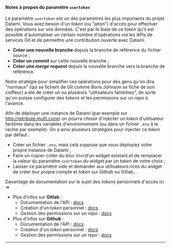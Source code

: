 
#### Notes à propos du paramètre `usertoken`

Le paramètre `usertoken` est un des paramètres les plus importants du projet Datami. Vous avez besoin d'un _token_ (ou "jeton") d'accès pour effectuer des opérations sur vos données. C'est par le biais de ce _token_ qu'il est possible d'automatiser un certain nombre d'opérations _via_ les APIs de services Git et de permettre une contribution ouverte avec Datami.

- **Créer une nouvelle branche** depuis la branche de référence du fichier source ;
- **Créer un _commit_** sur cette nouvelle branche ;
- **Créer une _merge request_** depuis la nouvelle branche vers la branche de référence.

Notre stratégie pour simplifier ces opérations pour des gens qu'on dira "normaux" (qui se fichent de Git comme Boris Johnson se fiche de son coiffeur) a été de créer un ou plusieurs "utilisateurs fantômes", de sorte qu'on puisse configurer des _tokens_ et les permissions sur un _repo_ à l'avance.

Afin de déployer une instance de Datami (par exemple sur http://gitribute.multi.coop) on pourra choisir d'injecter un _token_ d'utilisateur fantôme dans les variables d'environnement (ou dans un fichier `.env` à la racine par exemple). On a ainsi plusieurs stratégies pour injecter ce _token_ par défaut :

- Créer un fichier `.env`, mais cela suppose que vous déployiez votre propre instance de Datami ;
- Faire un copier-coller du bloc `html`d'un widget existant,et de remplacer la valeur du paramètre `usertoken` du widget par un _token_ de votre choix ;
- Laisser ce paramètre vide et demander aux utilisateurs.rices du widget de créer leur propre compte et _token_ sur Github ou Gitlab...

Davantage de documentation sur le sujet des _tokens_ personnels d'accès ici => 

- Plus d'infos sur **Gitlab** :
  - Documentation de l'API : [docs](https://docs.gitlab.com/ee/api/)
  - Création d'un _token_ personnel : [docs](https://docs.gitlab.com/ee/user/profile/personal_access_tokens.html)
  - Gestion des permissions sur un _repo_ : [docs](https://docs.gitlab.com/ee/user/permissions.html)
- Plus d'infos sur **Github** :
  - Documentation de l'API : [docs](https://docs.github.com/en/rest)
  - Création d'un _token_ personnel : [docs](https://docs.github.com/en/authentication/keeping-your-account-and-data-secure/creating-a-personal-access-token)
  - Gestion des permissions sur un _repo_ : [docs](https://docs.github.com/en/organizations/managing-access-to-your-organizations-repositories/repository-roles-for-an-organization)

---
